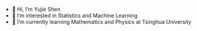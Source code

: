 - 👋 Hi, I’m Yujie Shen
- 👀 I’m interested in Statistics and Machine Learning
- 🌱 I’m currently learning Mathematics and Physics at Tsinghua University

<!---
mukerr/mukerr is a ✨ special ✨ repository because its `README.md` (this file) appears on your GitHub profile.
You can click the Preview link to take a look at your changes.
--->
